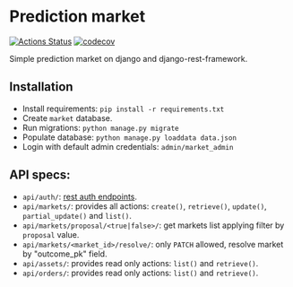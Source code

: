 # Prediction market

[![Actions Status](https://github.com/AverHLV/prediction-market/workflows/tests/badge.svg)](https://github.com/AverHLV/prediction-market/actions) [![codecov](https://codecov.io/gh/AverHLV/prediction-market/branch/dev/graph/badge.svg?token=IqTC5VfkNe)](https://codecov.io/gh/AverHLV/prediction-market)

Simple prediction market on django and django-rest-framework.

## Installation
- Install requirements: `pip install -r requirements.txt`
- Create `market` database.
- Run migrations: `python manage.py migrate`
- Populate database: `python manage.py loaddata data.json`
- Login with default admin credentials: `admin/market_admin`

## API specs:
* `api/auth/`: [rest auth endpoints](https://django-rest-auth.readthedocs.io/en/latest/api_endpoints.html).
* `api/markets/`: provides all actions: `create()`, `retrieve()`, `update()`, `partial_update()` and `list()`.
* `api/markets/proposal/<true|false>/`: get markets list applying filter by `proposal` value.
* `api/markets/<market_id>/resolve/`: only `PATCH` allowed, resolve market by "outcome_pk" field.
* `api/assets/`: provides read only actions: `list()` and `retrieve()`.
* `api/orders/`: provides read only actions: `list()` and `retrieve()`.